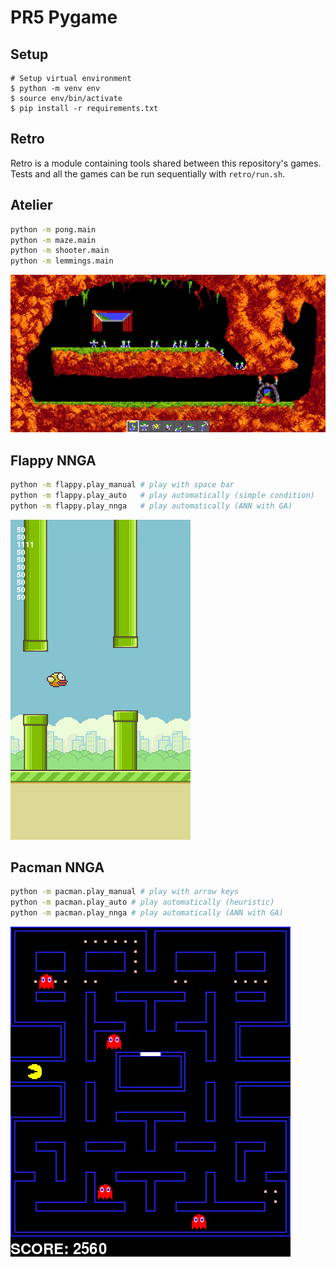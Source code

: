 # PR5 Pygame

## Setup

```shell
# Setup virtual environment
$ python -m venv env
$ source env/bin/activate
$ pip install -r requirements.txt
```

## Retro

Retro is a module containing tools shared between this repository's games. Tests and all the games can be run sequentially with `retro/run.sh`.

## Atelier

~~~sh
python -m pong.main
python -m maze.main
python -m shooter.main
python -m lemmings.main
~~~

![lemmings screenshot](screenshots/lemmings.png)

## Flappy NNGA

~~~sh
python -m flappy.play_manual # play with space bar
python -m flappy.play_auto   # play automatically (simple condition)
python -m flappy.play_nnga   # play automatically (ANN with GA)
~~~

![flappy screenshot](screenshots/flappy.png)

## Pacman NNGA

~~~sh
python -m pacman.play_manual # play with arrow keys
python -m pacman.play_auto # play automatically (heuristic)
python -m pacman.play_nnga # play automatically (ANN with GA)
~~~

![pacman screenshot](screenshots/pacman.png)
